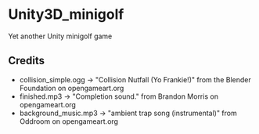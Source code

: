 # Unity3D_minigolf
Yet another Unity minigolf game

## Credits
- collision_simple.ogg -> "Collision Nutfall (Yo Frankie!)" from the Blender Foundation on opengameart.org
- finished.mp3 -> "Completion sound." from Brandon Morris on opengameart.org
- background_music.mp3 -> "ambient trap song (instrumental)" from Oddroom on opengameart.org
